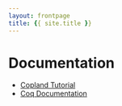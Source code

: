 ```yaml
---
layout: frontpage
title: {{ site.title }}
---
```


# Documentation

* [Copland Tutorial]({{site.baseurl}}resources/tutorial/README)
* [Coq Documentation]({{site.baseurl}}resources/coplandcoq/index.html)
